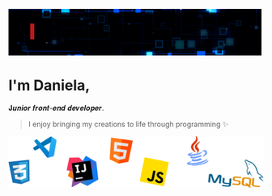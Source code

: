 ![Hello](assets/giphy.gif)

# I'm Daniela, 

𝐉𝒖𝒏𝒊𝒐𝒓 𝒇𝒓𝒐𝒏𝒕-𝒆𝒏𝒅 𝒅𝒆𝒗𝒆𝒍𝒐𝒑𝒆𝒓.

> I enjoy bringing my creations to life through programming ✨

![technologies](assets/technologies.png)
